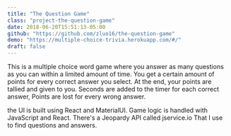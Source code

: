 ```yaml
---
title: "The Question Game"
class: "project-the-question-game"
date: 2018-06-20T15:51:13-05:00
github: "https://github.com/zluo16/the-question-game"
demo: "https://multiple-choice-trivia.herokuapp.com/#/"
draft: false
---
```


This is a multiple choice word game where you answer as many questions as you can within a limited amount of time. You get a certain amount of points for every correct answer you select. At the end, your points are tallied and given to you. Seconds are added to the timer for each correct answer, Points are lost for every wrong answer.

the UI is built using React and MaterialUI. Game logic is handled with JavaScript and React. There's a Jeopardy API called jservice.io That I use to find questions and answers.
